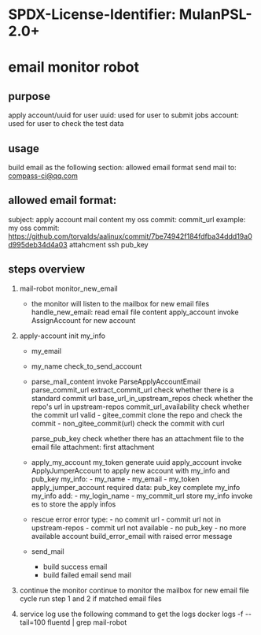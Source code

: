 # SPDX-License-Identifier: MulanPSL-2.0+

# email monitor robot

## purpose

apply account/uuid for user
  uuid: used for user to submit jobs
  account: used for user to check the test data

## usage

build email as the following section: allowed email format
send mail to: compass-ci@qq.com

## allowed email format:

subject: apply account
mail content
  my oss commit: commit_url
  example:
    my oss commit: https://github.com/torvalds/aalinux/commit/7be74942f184fdfba34ddd19a0d995deb34d4a03
attahcment
  ssh pub_key

## steps overview

1. mail-robot
     monitor_new_email
     - the monitor will listen to the mailbox for new email files
       handle_new_email:
         read email file content
         apply_account
           invoke AssignAccount for new account

2. apply-account
   init my_info
     - my_email
     - my_name
   check_to_send_account
     - parse_mail_content
       invoke ParseApplyAccountEmail
         parse_commit_url
           extract_commit_url
             check whether there is a standard commit url
           base_url_in_upstream_repos
             check whether the repo's url in upstream-repos
           commit_url_availability
             check whether the commit url valid
             - gitee_commit
               clone the repo and check the commit
             - non_gitee_commit(url)
               check the commit with curl

         parse_pub_key
           check whether there has an attachment file to the email file
             attachment:
               first attachment

     - apply_my_account
         my_token
           generate uuid
         apply_account
           invoke ApplyJumperAccount to apply new account with my_info and pub_key
             my_info:
               - my_name
               - my_email
               - my_token
             apply_jumper_account
               required data: pub_key
         complete my_info
           my_info add:
             - my_login_name
             - my_commit_url
         store my_info
           invoke es to store the apply infos

     - rescue error
         error type:
           - no commit url
           - commit url not in upstream-repos
           - commit url not available
           - no pub_key
           - no more available account
         build_error_email with raised error message

     - send_mail
         - build success email
         - build failed email
       send mail

3. continue the monitor
     continue to monitor the mailbox for new email file
     cycle run step 1 and 2 if matched email files

4. service log
     use the following command to get the logs
       docker logs -f --tail=100 fluentd | grep mail-robot
